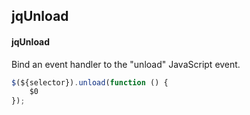 ## jqUnload
#### jqUnload
Bind an event handler to the "unload" JavaScript event.
```javascript
$(${selector}).unload(function () { 
	$0
});
```